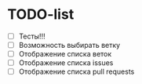# TODO-list

* [ ] Тесты!!!
* [ ] Возможность выбирать ветку
* [ ] Отображение списка веток
* [ ] Отображение списка issues
* [ ] Отображение списка pull requests
